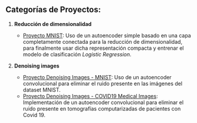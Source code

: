 ## Categorías de Proyectos:

1. **Reducción de dimensionalidad**
   - [Proyecto MNIST](./DIMENSIONALITY_REDUCTION/DimensionalityReduction-MNIST): Uso de un autoencoder simple basado en una capa completamente conectada para la reducción de dimensionalidad, para finalmente usar dicha representación compacta y entrenar el modelo de clasificación *Logistic Regression*.


2. **Denoising images**
   - [Proyecto Denoising Images - MNIST](./IMAGE_DENOISING/ImageDenoising-MNIST): Uso de un autoencoder convolucional para eliminar el ruido presente en las imágenes del dataset MNIST.
   - [Proyecto Denoising Images - COVID19 Medical Images](./IMAGE_DENOISING/ImageDenoising-MEDICAL_IMAGES): Implementación de un autoencoder convolucional para eliminar el ruido presente en tomografías computarizadas de pacientes con Covid 19.
